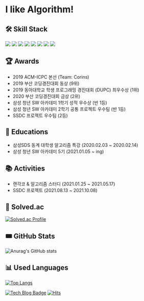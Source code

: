 #  I like Algorithm!

## 🛠 Skill Stack
<img src="https://img.shields.io/badge/Spring-6DB33F?style=flat-square&logo=Spring&logoColor=white"/></img> <img src="https://img.shields.io/badge/Spring Boot-6DB33F?style=flat-square&logo=SpringBoot&logoColor=white"/></img> <img src="https://img.shields.io/badge/java-007396?style=flat-square&logo=java&logoColor=white"/></img> <img src="https://img.shields.io/badge/MySQL-4479A1?style=flat-square&logo=MySQL&logoColor=white"/></img> <img src="https://img.shields.io/badge/GitHub-181717?style=flat-square&logo=GitHub&logoColor=white"/></img> <img src="https://img.shields.io/badge/GitLab-FCA121?style=flat-square&logo=GitLab&logoColor=white"/></img> <img src="https://img.shields.io/badge/C++-00599C?style=flat-square&logo=C++&logoColor=white"/></img> <img src="https://img.shields.io/badge/C-A8B9CC?style=flat-square&logo=C&logoColor=white"/></img>

## 🏆 Awards
+ 2019 ACM-ICPC 본선 (Team: Corins)
+ 2019 부산 코딩경진대회 동상 (9위)
+ 2019 동아대학교 학생 프로그래밍 경진대회 (DUPC) 최우수상 (1위)
+ 2020 부산 코딩경진대회 금상 (2위)
+ 삼성 청년 SW 아카데미 1학기 성적 우수상 (반 1등)
+ 삼성 청년 SW 아카데미 2학기 공통 프로젝트 우수팀 (반 1등)
+ SSDC 프로젝트 우수팀 (2등)

## 📖 Educations
+ 삼성SDS 동계 대학생 알고리즘 특강 (2020.02.03 ~ 2020.02.14)
+ 삼성 청년 SW 아카데미 5기 (2021.01.05 ~ ing)

## 📚 Activities
+ 랜각코 & 알고리즘 스터디 (2021.01.25 ~ 2021.05.17)
+ SSDC 프로젝트 (2021.08.13 ~ 2021.10.08)

## 🎫 Solved.ac
[![Solved.ac Profile](http://mazassumnida.wtf/api/v2/generate_badge?boj=emoney96)](https://solved.ac/emoney96/)

## 🎟 GitHub Stats
![Anurag's GitHub stats](https://github-readme-stats.vercel.app/api?username=emost22&show_icons=true&theme=dark)

## 📊 Used Languages
[![Top Langs](https://github-readme-stats.vercel.app/api/top-langs/?username=emost22&layout=compact&theme=dark)](https://github.com/emost22/github-readme-stats)

[![Tech Blog Badge](http://img.shields.io/badge/Tistory-yellow?style=flat-square&logo=TVTime&link=https://emoney96.tistory.com/&target=_blink)](https://emoney96.tistory.com/) [![Hits](https://hits.seeyoufarm.com/api/count/incr/badge.svg?url=https%3A%2F%2Fgithub.com%2Femost22&count_bg=%2379C83D&title_bg=%23555555&icon=&icon_color=%23E7E7E7&title=hits&edge_flat=false)](https://hits.seeyoufarm.com)

<!--
**emost22/emost22** is a ✨ _special_ ✨ repository because its `README.md` (this file) appears on your GitHub profile.

Here are some ideas to get you started:

- 🔭 I’m currently working on ...
- 🌱 I’m currently learning ...
- 👯 I’m looking to collaborate on ...
- 🤔 I’m looking for help with ...
- 💬 Ask me about ...
- 📫 How to reach me: ...
- 😄 Pronouns: ...
- ⚡ Fun fact: ...
-->
